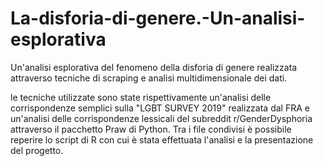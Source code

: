# La-disforia-di-genere.-Un-analisi-esplorativa
Un'analisi esplorativa del fenomeno della disforia di genere realizzata attraverso tecniche di scraping e analisi multidimensionale dei dati.

le tecniche utilizzate sono state rispettivamente un'analisi delle corrispondenze semplici sulla "LGBT SURVEY 2019" realizzata dal FRA e un'analisi delle corrispondenze lessicali del subreddit r/GenderDysphoria attraverso il pacchetto Praw di Python. Tra i file condivisi è possibile reperire lo script di R con cui è stata effettuata l'analisi e la presentazione del progetto.
